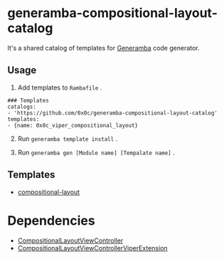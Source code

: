 # generamba-compositional-layout-catalog

It's a shared catalog of templates for [Generamba](https://github.com/strongself/Generamba) code generator.

## Usage

1. Add templates to `Rambafile` .

```yaml:Rambafile
### Templates
catalogs:
- 'https://github.com/0x0c/generamba-compositional-layout-catalog'
templates:
- {name: 0x0c_viper_compositional_layout}
```

2. Run `generamba template install` .

3. Run `generamba gen [Module name] [Tempalate name]` .

## Templates

- [compositional-layout](https://raw.githubusercontent.com/0x0c/generamba-compositional-layout-catalog/main/0x0c_viper_compositional_layout/0x0c_viper_compositional_layout.rambaspec)

# Dependencies

- [CompositionalLayoutViewController](https://github.com/oneinc-jp/CompositionalLayoutViewController)
- [CompositionalLayoutViewControllerViperExtension](https://github.com/0x0c/CompositionalLayoutViewControllerViperExtension)
